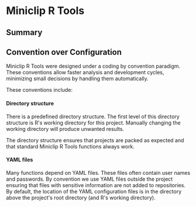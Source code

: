 # Miniclip R Tools

## Summary

## Convention over Configuration

Miniclip R Tools were designed under a coding by convention paradigm. These conventions allow faster analysis and development cycles, minimizing small decisions by handling them automatically.

These conventions include:

#### Directory structure

There is a predefined directory structure. The first level of this directory structure is R's working directory for this project. Manually changing the working directory will produce unwanted results.

The directory structure ensures that projects are packed as expected and that standard Miniclip R Tools functions always work.

#### YAML files

Many functions depend on YAML files. These files often contain user names and passwords. By convention we use YAML files outside the project ensuring that files with sensitive information are not added to repositories. By default, the location of the YAML configuration files is in the directory above the project's root directory (and R's working directory).
